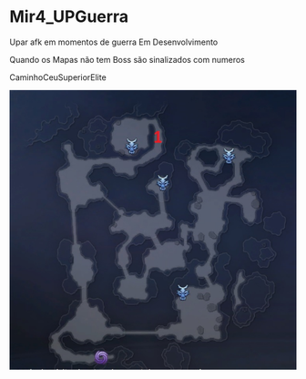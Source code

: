 # Mir4_UPGuerra
Upar afk em momentos de guerra
Em Desenvolvimento


Quando os Mapas não tem Boss são sinalizados com numeros

CaminhoCeuSuperiorElite

![CaminhoCeuSuperiorElite](https://github.com/rog1n/Mir4_UPGuerra/blob/master/img_mapas/CaminhoCeuSuperior_Elite.jpg)
